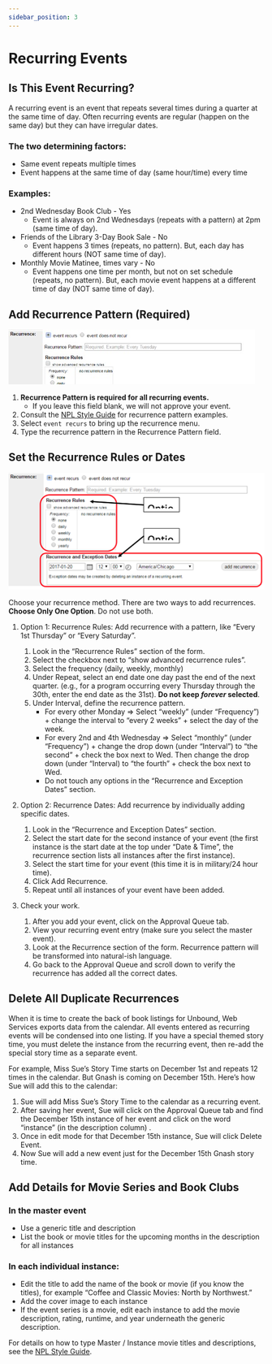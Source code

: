 ```yaml
---
sidebar_position: 3
---
```


# Recurring Events

## Is This Event Recurring?

A recurring event is an event that repeats several times during a quarter at the same time of day. Often recurring events are regular (happen on the same day) but they can have irregular dates.

### The two determining factors:
-	Same event repeats multiple times
-	Event happens at the same time of day (same hour/time) every time

### Examples:
-	2nd Wednesday Book Club - Yes
    -	Event is always on 2nd Wednesdays (repeats with a pattern) at 2pm (same time of day).
-	Friends of the Library 3-Day Book Sale - No
    -	Event happens 3 times (repeats, no pattern). But, each day has different hours (NOT same time of day).
-	Monthly Movie Matinee, times vary - No
    -	Event happens one time per month, but not on set schedule (repeats, no pattern). But, each movie event happens at a different time of day (NOT same time of day).

## Add Recurrence Pattern (Required)
![img "recurrence pattern"](../../src/img/recurrence-pattern-field.jpg)
1.	**Recurrence Pattern is required for all recurring events.**
    - If you leave this field blank, we will not approve your event.
1.	Consult the [NPL Style Guide](https://docs.google.com/document/d/1GEg7vq-WWuBhZaVDM39cERYrDljqLXI5CUQngT1d694/edit?usp=sharing) for recurrence pattern examples.
1.	Select `event recurs` to bring up the recurrence menu.
1.	Type the recurrence pattern in the Recurrence Pattern field.


## Set the Recurrence Rules or Dates
![img "recurrence rules exceptions"](../../src/img/recurrence-rules-exceptions.jpg)

Choose your recurrence method. There are two ways to add recurrences. **Choose Only One Option**. Do not use both.
1.	Option 1: Recurrence Rules: Add recurrence with a pattern, like “Every 1st Thursday” or “Every Saturday”.
    1.	Look in the “Recurrence Rules” section of the form.
    1.	Select the checkbox next to “show advanced recurrence rules”.
    1.	Select the frequency (daily, weekly, monthly)
    1.	Under Repeat, select an end date one day past the end of the next quarter. (e.g., for a program occurring every Thursday through the 30th, enter the end date as the 31st). **Do not keep _forever_ selected**.
    1.	Under Interval, define the recurrence pattern.
        -	For every other Monday => Select “weekly” (under “Frequency”) + change the interval to “every 2 weeks” + select the day of the week.
        -	For every 2nd and 4th Wednesday => Select “monthly” (under “Frequency”) + change the drop down (under “Interval”) to “the second” + check the box next to Wed. Then change the drop down (under “Interval) to “the fourth” + check the box next to Wed.
        -	Do not touch any options in the “Recurrence and Exception Dates” section.

1.	Option 2: Recurrence Dates: Add recurrence by individually adding specific dates.
    1.	Look in the “Recurrence and Exception Dates” section.
    1.	Select the start date for the second instance of your event (the first instance is the start date at the top under “Date & Time”,  the recurrence section lists all instances after the first instance).
    1.	Select the start time for your event (this time it is in military/24 hour time).
    1.	Click Add Recurrence.
    1.	Repeat until all instances of your event have been added.

1.	Check your work.
    1.	After you add your event, click on the Approval Queue tab.
    1.	View your recurring event entry (make sure you select the master event).
    1.	Look at the Recurrence section of the form. Recurrence pattern will be transformed into natural-ish language.
    1.	Go back to the Approval Queue and scroll down to verify the recurrence has added all the correct dates.

## Delete All Duplicate Recurrences

When it is time to create the back of book listings for Unbound, Web Services exports data from the calendar. All events entered as recurring events will be condensed into one listing. If you have a special themed story time, you must delete the instance from the recurring event, then re-add the special story time as a separate event.

For example, Miss Sue’s Story Time starts on December 1st and repeats 12 times in the calendar. But Gnash is coming on December 15th. Here’s how Sue will add this to the calendar:
1. Sue will add Miss Sue’s Story Time to the calendar as a recurring event.
1. After saving her event, Sue will click on the Approval Queue tab and find the December 15th instance of her event and click on the word “instance” (in the description column) .
1. Once in edit mode for that December 15th instance, Sue will click Delete Event.
1. Now Sue will add a new event just for the December 15th Gnash story time.

## Add Details for Movie Series and Book Clubs

### In the master event
-	Use a generic title and description
-	List the book or movie titles for the upcoming months in the description for all instances

### In each individual instance:
-	Edit the title to add the name of the book or movie (if you know the titles), for example “Coffee and Classic Movies: North by Northwest.”
-	Add the cover image to each instance
-	If the event series is a movie, edit each instance to add the movie description, rating, runtime, and year underneath the generic description.

For details on how to type Master / Instance movie titles and descriptions, see the [NPL Style Guide](https://docs.google.com/document/d/1GEg7vq-WWuBhZaVDM39cERYrDljqLXI5CUQngT1d694/edit?usp=sharing).
